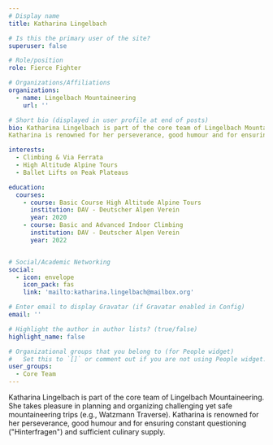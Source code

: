 ```yaml
---
# Display name
title: Katharina Lingelbach

# Is this the primary user of the site?
superuser: false

# Role/position
role: Fierce Fighter

# Organizations/Affiliations
organizations:
  - name: Lingelbach Mountaineering
    url: ''

# Short bio (displayed in user profile at end of posts)
bio: Katharina Lingelbach is part of the core team of Lingelbach Mountaineering. She takes pleasure in planning and organizing challenging yet safe mountaineering trips (e.g., Watzmann Traverse). 
Katharina is renowned for her perseverance, good humour and for ensuring constant questioning ("Hinterfragen") and sufficient culinary supply.

interests:
  - Climbing & Via Ferrata
  - High Altitude Alpine Tours
  - Ballet Lifts on Peak Plateaus

education:
  courses:
    - course: Basic Course High Altitude Alpine Tours
      institution: DAV - Deutscher Alpen Verein
      year: 2020
    - course: Basic and Advanced Indoor Climbing 
      institution: DAV - Deutscher Alpen Verein
      year: 2022


# Social/Academic Networking
social:
  - icon: envelope
    icon_pack: fas
    link: 'mailto:katharina.lingelbach@mailbox.org'

# Enter email to display Gravatar (if Gravatar enabled in Config)
email: ''

# Highlight the author in author lists? (true/false)
highlight_name: false

# Organizational groups that you belong to (for People widget)
#   Set this to `[]` or comment out if you are not using People widget.
user_groups:
  - Core Team
---
```


Katharina Lingelbach is part of the core team of Lingelbach Mountaineering. She takes pleasure in planning and organizing challenging yet safe mountaineering trips (e.g., Watzmann Traverse). 
Katharina is renowned for her perseverance, good humour and for ensuring constant questioning ("Hinterfragen") and sufficient culinary supply.